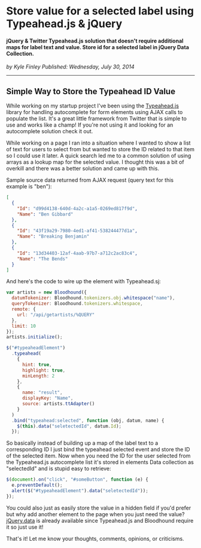 # Store value for a selected label using Typeahead.js & jQuery

#### jQuery & Twitter Typeahead.js solution that doesn't require additional maps for label text and value. Store id for a selected label in jQuery Data Collection.

_<div class="article-meta-data"> by <span class="article-meta-author" itemprop="author">Kyle Finley</span> Published: <time itemprop="pubdate" datetime="7/30/2014 3:54:38 PM">Wednesday, July 30, 2014</time></div>_

---

## Simple Way to Store the Typeahead ID Value

While working on my startup project I've been using the [Typeahead.js](http://twitter.github.io/typeahead.js) library for handling autocomplete for form elements using AJAX calls to populate the list. It's a great little framework from Twitter that is simple to use and works like a champ! If you're not using it and looking for an autocomplete solution check it out.

While working on a page I ran into a situation where I wanted to show a list of text for users to select from but wanted to store the ID related to that item so I could use it later. A quick search led me to a common solution of using arrays as a lookup map for the selected value. I thought this was a bit of overkill and there was a better solution and came up with this.

Sample source data returned from AJAX request (query text for this example is "ben"):

```json
[
  {
    "Id": "d99d4138-640d-4a2c-a1a5-0269ed817f9d",
    "Name": "Ben Gibbard"
  },
  {
    "Id": "43f19a29-7980-4ed1-af41-538244477d1a",
    "Name": "Breaking Benjamin"
  },
  {
    "Id": "13d34403-12af-4aab-97b7-a712c2ac83c4",
    "Name": "The Bends"
  }
]
```

And here's the code to wire up the element with Typeahead.sj:

```javascript
var artists = new Bloodhound({
  datumTokenizer: Bloodhound.tokenizers.obj.whitespace("name"),
  queryTokenizer: Bloodhound.tokenizers.whitespace,
  remote: {
    url: "/api/getartists/%QUERY"
  },
  limit: 10
});
artists.initialize();

$("#typeaheadElement")
  .typeahead(
    {
      hint: true,
      highlight: true,
      minLength: 2
    },
    {
      name: "result",
      displayKey: "Name",
      source: artists.ttAdapter()
    }
  )
  .bind("typeahead:selected", function (obj, datum, name) {
    $(this).data("seletectedId", datum.Id);
  });
```

So basically instead of building up a map of the label text to a corresponding ID I just bind the typeahead selected event and store the ID of the selected item. Now when you need the ID for the user selected from the Typeahead.js autocomplete list it's stored in elements Data collection as "selectedId" and is stupid easy to retrieve:

```javascript
$(document).on("click", "#someButton", function (e) {
  e.preventDefault();
  alert($("#typeaheadElement").data("seletectedId"));
});
```

You could also just as easily store the value in a hidden field if you'd prefer but why add another element to the page when you just need the value? [jQuery.data](http://api.jquery.com/jquery.data/) is already available since Typeahead.js and Bloodhound require it so just use it!

That's it! Let me know your thoughts, comments, opinions, or criticisms.
